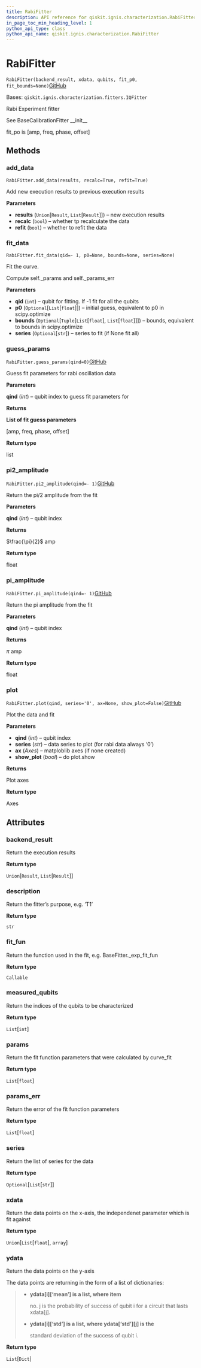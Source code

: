 ```yaml
---
title: RabiFitter
description: API reference for qiskit.ignis.characterization.RabiFitter
in_page_toc_min_heading_level: 1
python_api_type: class
python_api_name: qiskit.ignis.characterization.RabiFitter
---
```


# RabiFitter

<span id="qiskit.ignis.characterization.RabiFitter" />

`RabiFitter(backend_result, xdata, qubits, fit_p0, fit_bounds=None)`[GitHub](https://github.com/qiskit-community/qiskit-ignis/tree/stable/0.7/qiskit/ignis/characterization/calibrations/fitters.py "view source code")

Bases: `qiskit.ignis.characterization.fitters.IQFitter`

Rabi Experiment fitter

See BaseCalibrationFitter \_\_init\_\_

fit\_po is \[amp, freq, phase, offset]

## Methods

### add\_data

<span id="qiskit.ignis.characterization.RabiFitter.add_data" />

`RabiFitter.add_data(results, recalc=True, refit=True)`

Add new execution results to previous execution results

**Parameters**

*   **results** (`Union`\[`Result`, `List`\[`Result`]]) – new execution results
*   **recalc** (`bool`) – whether tp recalculate the data
*   **refit** (`bool`) – whether to refit the data

### fit\_data

<span id="qiskit.ignis.characterization.RabiFitter.fit_data" />

`RabiFitter.fit_data(qid=- 1, p0=None, bounds=None, series=None)`

Fit the curve.

Compute self.\_params and self.\_params\_err

**Parameters**

*   **qid** (`int`) – qubit for fitting. If -1 fit for all the qubits
*   **p0** (`Optional`\[`List`\[`float`]]) – initial guess, equivalent to p0 in scipy.optimize
*   **bounds** (`Optional`\[`Tuple`\[`List`\[`float`], `List`\[`float`]]]) – bounds, equivalent to bounds in scipy.optimize
*   **series** (`Optional`\[`str`]) – series to fit (if None fit all)

### guess\_params

<span id="qiskit.ignis.characterization.RabiFitter.guess_params" />

`RabiFitter.guess_params(qind=0)`[GitHub](https://github.com/qiskit-community/qiskit-ignis/tree/stable/0.7/qiskit/ignis/characterization/calibrations/fitters.py "view source code")

Guess fit parameters for rabi oscillation data

**Parameters**

**qind** (*int*) – qubit index to guess fit parameters for

**Returns**

**List of fit guess parameters**

\[amp, freq, phase, offset]

**Return type**

list

### pi2\_amplitude

<span id="qiskit.ignis.characterization.RabiFitter.pi2_amplitude" />

`RabiFitter.pi2_amplitude(qind=- 1)`[GitHub](https://github.com/qiskit-community/qiskit-ignis/tree/stable/0.7/qiskit/ignis/characterization/calibrations/fitters.py "view source code")

Return the pi/2 amplitude from the fit

**Parameters**

**qind** (*int*) – qubit index

**Returns**

$\frac{\pi}{2}$ amp

**Return type**

float

### pi\_amplitude

<span id="qiskit.ignis.characterization.RabiFitter.pi_amplitude" />

`RabiFitter.pi_amplitude(qind=- 1)`[GitHub](https://github.com/qiskit-community/qiskit-ignis/tree/stable/0.7/qiskit/ignis/characterization/calibrations/fitters.py "view source code")

Return the pi amplitude from the fit

**Parameters**

**qind** (*int*) – qubit index

**Returns**

$\pi$ amp

**Return type**

float

### plot

<span id="qiskit.ignis.characterization.RabiFitter.plot" />

`RabiFitter.plot(qind, series='0', ax=None, show_plot=False)`[GitHub](https://github.com/qiskit-community/qiskit-ignis/tree/stable/0.7/qiskit/ignis/characterization/calibrations/fitters.py "view source code")

Plot the data and fit

**Parameters**

*   **qind** (*int*) – qubit index
*   **series** (*str*) – data series to plot (for rabi data always ‘0’)
*   **ax** (*Axes*) – matploblib axes (if none created)
*   **show\_plot** (*bool*) – do plot.show

**Returns**

Plot axes

**Return type**

Axes

## Attributes

<span id="qiskit.ignis.characterization.RabiFitter.backend_result" />

### backend\_result

Return the execution results

**Return type**

`Union`\[`Result`, `List`\[`Result`]]

<span id="qiskit.ignis.characterization.RabiFitter.description" />

### description

Return the fitter’s purpose, e.g. ‘T1’

**Return type**

`str`

<span id="qiskit.ignis.characterization.RabiFitter.fit_fun" />

### fit\_fun

Return the function used in the fit, e.g. BaseFitter.\_exp\_fit\_fun

**Return type**

`Callable`

<span id="qiskit.ignis.characterization.RabiFitter.measured_qubits" />

### measured\_qubits

Return the indices of the qubits to be characterized

**Return type**

`List`\[`int`]

<span id="qiskit.ignis.characterization.RabiFitter.params" />

### params

Return the fit function parameters that were calculated by curve\_fit

**Return type**

`List`\[`float`]

<span id="qiskit.ignis.characterization.RabiFitter.params_err" />

### params\_err

Return the error of the fit function parameters

**Return type**

`List`\[`float`]

<span id="qiskit.ignis.characterization.RabiFitter.series" />

### series

Return the list of series for the data

**Return type**

`Optional`\[`List`\[`str`]]

<span id="qiskit.ignis.characterization.RabiFitter.xdata" />

### xdata

Return the data points on the x-axis, the independenet parameter which is fit against

**Return type**

`Union`\[`List`\[`float`], `array`]

<span id="qiskit.ignis.characterization.RabiFitter.ydata" />

### ydata

Return the data points on the y-axis

The data points are returning in the form of a list of dictionaries:

> *   **ydata\[i]\[‘mean’] is a list, where item**
>
>     no. j is the probability of success of qubit i for a circuit that lasts xdata\[j].
>
> *   **ydata\[i]\[‘std’] is a list, where ydata\[‘std’]\[j] is the**
>
>     standard deviation of the success of qubit i.

**Return type**

`List`\[`Dict`]

